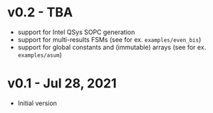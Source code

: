 # v0.2 - TBA

- support for Intel QSys SOPC generation 
- support for multi-results FSMs (see for ex. `examples/even_bis`)
- support for global constants and (immutable) arrays (see for ex. `examples/asum`)

# v0.1 - Jul 28, 2021

- Initial version
